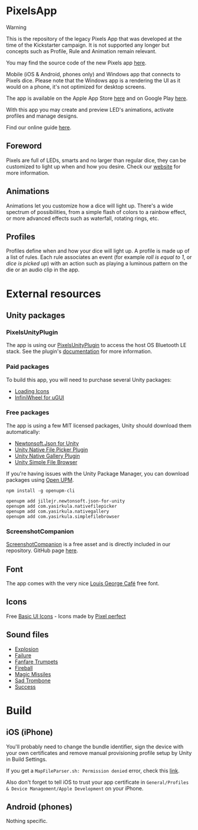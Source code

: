 # PixelsApp

> [!WARNING]  
> This is the repository of the legacy Pixels App that was developed at the time of the Kickstarter campaign.
> It is not supported any longer but concepts such as Profile, Rule and Animation remain relevant.
> 
> You may find the source code of the new Pixels app [here](https://github.com/GameWithPixels/pixels-js/tree/main/apps/pixels-app).

Mobile (iOS & Android, phones only) and Windows app that connects to Pixels dice.
Please note that the Windows app is a rendering the UI as it would on a phone, it's not optimized for desktop screens.

The app is available on the Apple App Store [here](
  https://apps.apple.com/us/app/pixels-the-electronic-dice/id1532993928
) and on Google Play [here](
  https://play.google.com/store/apps/details?id=com.SystemicGames.Pixels
).

With this app you may create and preview LED's animations, activate profiles and manage designs.

Find our online guide [here](https://github.com/GameWithPixels/PixelsApp/wiki/Pixels-App-Guide).

## Foreword

Pixels are full of LEDs, smarts and no larger than regular dice, they can be
customized to light up when and how you desire.
Check our [website](https://gamewithpixels.com/) for more information.

## Animations

Animations let you customize how a dice will light up.
There's a wide spectrum of possibilities, from a simple flash of colors to a rainbow effect, or more advanced effects such as waterfall, rotating rings, etc.

## Profiles

Profiles define when and how your dice will light up. A profile is made up of a list of rules.
Each rule associates an event (for example *roll is equal to 1*, or *dice is picked up*) with an action
such as playing a luminous pattern on the die or an audio clip in the app.

# External resources

## Unity packages

### PixelsUnityPlugin

The app is using our [PixelsUnityPlugin](
  https://github.com/GameWithPixels/PixelsUnityPlugin
) to access the host OS Bluetooth LE stack.
See the plugin's [documentation](
  https://gamewithpixels.github.io/PixelsUnityPlugin/index.html
) for more information.

### Paid packages

To build this app, you will need to purchase several Unity packages:

* [Loading Icons](https://assetstore.unity.com/packages/2d/gui/loading-icons-89411)
* [InfiniWheel for uGUI](https://assetstore.unity.com/packages/tools/gui/infiniwheel-for-ugui-unity-4-6-28660)

### Free packages

The app is using a few MIT licensed packages, Unity should download them automatically:

* [Newtonsoft.Json for Unity](https://github.com/jilleJr/Newtonsoft.Json-for-Unity)
* [Unity Native File Picker Plugin](https://github.com/yasirkula/UnityNativeFilePicker)
* [Unity Native Gallery Plugin](https://github.com/yasirkula/UnityNativeGallery)
* [Unity Simple File Browser](https://github.com/yasirkula/UnitySimpleFileBrowser)

If you're having issues with the Unity Package Manager, you can download packages using [Open UPM](https://openupm.com/).

```
npm install -g openupm-cli
```

```
openupm add jillejr.newtonsoft.json-for-unity 
openupm add com.yasirkula.nativefilepicker
openupm add com.yasirkula.nativegallery
openupm add com.yasirkula.simplefilebrowser
```

### ScreenshotCompanion

[ScreenshotCompanion](https://assetstore.unity.com/packages/tools/utilities/screenshot-companion-67779) is a free asset and is directly included in our repository. GitHub page [here](https://github.com/Pfannkuchen/ScreenshotCompanion).

## Font

The app comes with the very nice [Louis George Café](https://www.dafont.com/louis-george-caf.font) free font.

## Icons

Free [Basic UI Icons](https://www.flaticon.com/packs/basic-ui-5?word=basic) - Icons made by [Pixel perfect](https://www.flaticon.com/authors/pixel-perfect)

## Sound files

* [Explosion](https://freesound.org/people/Omar%20Alvarado/sounds/93741/)
* [Failure](https://freesound.org/people/FunWithSound/sounds/394900/)
* [Fanfare Trumpets](https://freesound.org/people/FunWithSound/sounds/456966/)
* [Fireball](https://freesound.org/people/Julien%20Matthey/sounds/105016/)
* [Magic Missiles](https://freesound.org/people/spookymodem/sounds/249817/)
* [Sad Trombone](https://freesound.org/people/kirbydx/sounds/175409/)
* [Success](https://freesound.org/people/grunz/sounds/109662/)

# Build

## iOS (iPhone)

You'll probably need to change the bundle identifier, sign the device with your own certificates
and remove manual provisioning profile setup by Unity in Build Settings.

If you get a `MapFileParser.sh: Permission denied` error, check this [link](https://issuetracker.unity3d.com/issues/ios-mapfileparser-dot-sh-permission-denied-when-building-xcode-project-built-from-windows-directly-to-a-macos-shared-folder).

Also don't forget to tell iOS to trust your app certificate in `General/Profiles & Device Management/Apple Development` on your iPhone.

## Android (phones)

Nothing specific.
